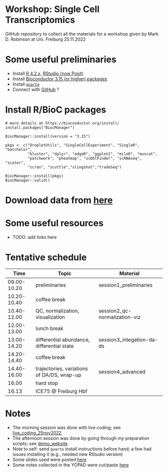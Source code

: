 # Workshop: Single Cell Transcriptomics

GitHub repository to collect all the materials for a workshop given by Mark D. Robinson at Uni. Freiburg 25.11.2022

# Some useful preliminaries

- Install [R 4.2.x](https://ftp.fau.de/cran/), [RStudio (now Posit)](https://posit.co/download/rstudio-desktop/)
- Install [Bioconductor 3.15 (or higher) packages](https://bioconductor.org/install/)
- Install [`quarto`](https://quarto.org/docs/get-started/hello/rstudio.html)
- Connect with [GitHub](https://github.com/) ?

# Install R/BioC packages

```
# more details at https://bioconductor.org/install/
install.packages("BiocManager")

BiocManager::install(version = "3.15")

pkgs <- c("DropletUtils", "SingleCellExperiment", "SingleR", "batchelor",
          "bluster", "dplyr", "edgeR", "ggplot2", "miloR", "muscat",
          "patchwork", "pheatmap", "scDblFinder", "scRNAseq", "scater",
          "scran", "scuttle","slingshot","tradeSeq")

BiocManager::install(pkgs)
BiocManager::valid()
```

# Download data from [here](https://www.dropbox.com/s/hwqx49qh6msa6ul/workshop-single-cell-transcriptomics-freiburg-25-Nov-2022-data.zip?dl=0)

# Some useful resources

- TODO: add links here

# Tentative schedule

| Time  | Topic | Material |
| --- |  --- | --- |
| 09.00-10.20  | preliminaries | session1_preliminaries |
| 10.20-10.40  | coffee break |  |
| 10.40-12.00  | QC, normalization, visualization | session2_qc-normalization-viz  |
| 12.00-13.00  | lunch break |  |
| 13.00-14.20  | differential abundance, differential state | session3_integation-da-ds |
| 14.20-14.40  | coffee break |  |
| 14.40-16.00  | trajectories, variations of DA/DS, wrap-up | session4_advanced |
| 16.00  | hard stop | |
| 16.13  | ICE75 @ Freiburg Hbf | |

# Notes

- The morning session was done with live coding; see [live_coding_25nov2022](live_coding_25nov2022)
- The afternoon session was done by going through my preparation scripts; see [demo_website](demo_website)
- Note to self: send `quarto` install instructions before hand; a few had issues installing it (e.g., needed new RStudio version)
- Some slides used were posted [here](scrnaseq-freiburg-workshop.pdf)
- Some notes collected in the YOPAD were cut/paste [here](cut-and-paste-from-yopad.txt)

